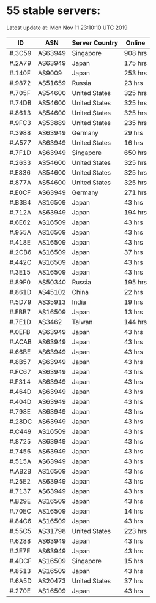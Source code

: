 # 55 stable servers:

Latest update at: Mon Nov 11 23:10:10 UTC 2019

| ID | ASN | Server Country | Online |
| -- | --- | -------------- | ------ |
| #.3C59 | AS63949 | Singapore | 908 hrs |
| #.2A79 | AS63949 | Japan | 175 hrs |
| #.140F | AS9009 | Japan | 253 hrs |
| #.9872 | AS51659 | Russia | 23 hrs |
| #.705F | AS54600 | United States | 325 hrs |
| #.74DB | AS54600 | United States | 325 hrs |
| #.8613 | AS54600 | United States | 325 hrs |
| #.9FC3 | AS53889 | United States | 235 hrs |
| #.3988 | AS63949 | Germany | 29 hrs |
| #.A577 | AS63949 | United States | 16 hrs |
| #.7F1D | AS63949 | Singapore | 650 hrs |
| #.2633 | AS54600 | United States | 325 hrs |
| #.E836 | AS54600 | United States | 325 hrs |
| #.877A | AS54600 | United States | 325 hrs |
| #.E0CF | AS63949 | Germany | 271 hrs |
| #.B3B4 | AS16509 | Japan | 43 hrs |
| #.712A | AS63949 | Japan | 194 hrs |
| #.6E62 | AS16509 | Japan | 43 hrs |
| #.955A | AS16509 | Japan | 43 hrs |
| #.418E | AS16509 | Japan | 43 hrs |
| #.2CB6 | AS16509 | Japan | 37 hrs |
| #.442C | AS16509 | Japan | 43 hrs |
| #.3E15 | AS16509 | Japan | 43 hrs |
| #.89F0 | AS50340 | Russia | 195 hrs |
| #.861D | AS45102 | China | 22 hrs |
| #.5D79 | AS35913 | India | 19 hrs |
| #.EBB7 | AS16509 | Japan | 13 hrs |
| #.7E1D | AS3462 | Taiwan | 144 hrs |
| #.0EFB | AS63949 | Japan | 43 hrs |
| #.ACAB | AS63949 | Japan | 43 hrs |
| #.66BE | AS63949 | Japan | 43 hrs |
| #.8B57 | AS63949 | Japan | 43 hrs |
| #.FC67 | AS63949 | Japan | 43 hrs |
| #.F314 | AS63949 | Japan | 43 hrs |
| #.464D | AS63949 | Japan | 43 hrs |
| #.404D | AS63949 | Japan | 43 hrs |
| #.798E | AS63949 | Japan | 43 hrs |
| #.28DC | AS63949 | Japan | 43 hrs |
| #.C449 | AS16509 | Japan | 43 hrs |
| #.8725 | AS63949 | Japan | 43 hrs |
| #.7456 | AS63949 | Japan | 43 hrs |
| #.515A | AS63949 | Japan | 43 hrs |
| #.AB2B | AS16509 | Japan | 43 hrs |
| #.25E2 | AS63949 | Japan | 43 hrs |
| #.7137 | AS63949 | Japan | 43 hrs |
| #.B29E | AS16509 | Japan | 43 hrs |
| #.70EC | AS16509 | Japan | 14 hrs |
| #.84C6 | AS16509 | Japan | 43 hrs |
| #.55C5 | AS31798 | United States | 223 hrs |
| #.6288 | AS63949 | Japan | 43 hrs |
| #.3E7E | AS63949 | Japan | 43 hrs |
| #.4DCF | AS16509 | Singapore | 15 hrs |
| #.8513 | AS16509 | Japan | 43 hrs |
| #.6A5D | AS20473 | United States | 37 hrs |
| #.270E | AS16509 | Japan | 43 hrs |

